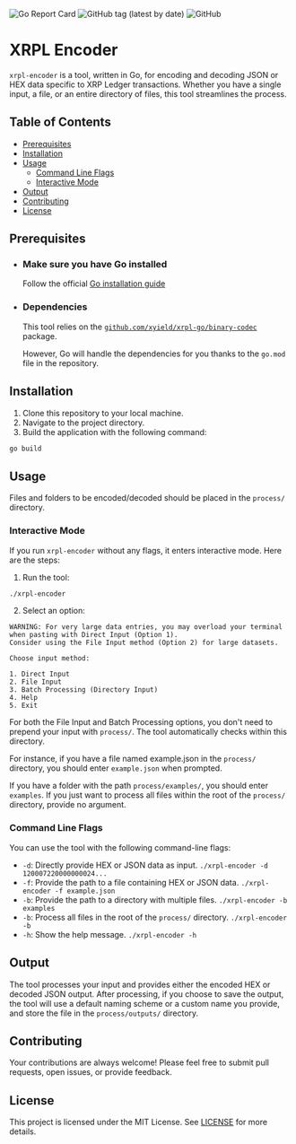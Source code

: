 ![Go Report Card](https://goreportcard.com/badge/github.com/xyield/xrpl-go)
![GitHub tag (latest by date)](https://img.shields.io/github/v/tag/xyield/xrpl-encoder)
![GitHub](https://img.shields.io/github/license/xyield/xrpl-go)
# XRPL Encoder


`xrpl-encoder` is a tool, written in Go, for encoding and decoding JSON or HEX data specific to XRP Ledger transactions. Whether you have a single input, a file, or an entire directory of files, this tool streamlines the process.

## Table of Contents
- [Prerequisites](#prerequisites)
- [Installation](#installation)
- [Usage](#usage)
  - [Command Line Flags](#command-line-flags)
  - [Interactive Mode](#interactive-mode)
- [Output](#output)
- [Contributing](#contributing)
- [License](#license)

## Prerequisites

- ### Make sure you have Go installed 
  Follow the official [Go installation guide](https://golang.org/doc/install)

- ### Dependencies
  This tool relies on the [`github.com/xyield/xrpl-go/binary-codec`](https://github.com/xyield/xrpl-go/binary-codec) package.
  
  However, Go will handle the dependencies for you thanks to the `go.mod` file in the repository.

## Installation

1. Clone this repository to your local machine.
2. Navigate to the project directory.
3. Build the application with the following command:

```bash
go build
```
## Usage

Files and folders to be encoded/decoded should be placed in the `process/` directory.

### Interactive Mode

If you run `xrpl-encoder` without any flags, it enters interactive mode. Here are the steps:

1. Run the tool:
```bash
./xrpl-encoder
```
2. Select an option:
```
WARNING: For very large data entries, you may overload your terminal 
when pasting with Direct Input (Option 1).
Consider using the File Input method (Option 2) for large datasets.

Choose input method:

1. Direct Input
2. File Input
3. Batch Processing (Directory Input)
4. Help
5. Exit
```
For both the File Input and Batch Processing options, you don't need to prepend your input with `process/`.
The tool automatically checks within this directory. 

For instance, if you have a file named example.json in the `process/` directory, 
you should enter `example.json` when prompted. 

If you have a folder with the path `process/examples/`, you should enter `examples`.
If you just want to process all files within the root of the `process/` directory, provide no argument.

### Command Line Flags

You can use the tool with the following command-line flags:

- `-d`: Directly provide HEX or JSON data as input. ```./xrpl-encoder -d 120007220000000024...```
- `-f`: Provide the path to a file containing HEX or JSON data.  ```./xrpl-encoder -f example.json```
- `-b`: Provide the path to a directory with multiple files. ```./xrpl-encoder -b examples```
- `-b`: Process all files in the root of the `process/` directory. ```./xrpl-encoder -b```
- `-h`: Show the help message. ```./xrpl-encoder -h```



## Output
The tool processes your input and provides either the encoded HEX or decoded JSON output. After processing, if you choose to save the output, the tool will use a default naming scheme or a custom name you provide, and store the file in the `process/outputs/` directory.

## Contributing
Your contributions are always welcome! Please feel free to submit pull requests, open issues, or provide feedback.

## License
This project is licensed under the MIT License. See [LICENSE](https://github.com/xyield/xrpl-encoder/LICENSE.txt) for more details.
